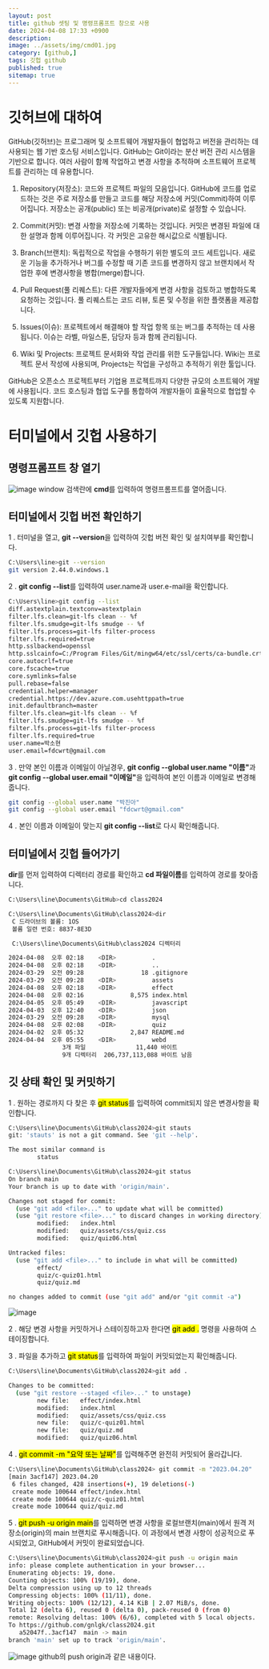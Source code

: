 ```yaml
---
layout: post
title: github 셋팅 및 명령프롬프트 창으로 사용
date: 2024-04-08 17:33 +0900
description: 
image: ../assets/img/cmd01.jpg
category: [github,]
tags: 깃헙 github
published: true
sitemap: true
---
```



# 깃허브에 대하여
GitHub(깃허브)는 프로그래머 및 소프트웨어 개발자들이 협업하고 버전을 관리하는 데 사용되는 웹 기반 호스팅 서비스입니다. GitHub는 Git이라는 분산 버전 관리 시스템을 기반으로 합니다. 여러 사람이 함께 작업하고 변경 사항을 추적하며 소프트웨어 프로젝트를 관리하는 데 유용합니다.

1. Repository(저장소): 코드와 프로젝트 파일의 모음입니다. GitHub에 코드를 업로드하는 것은 주로 저장소를 만들고 코드를 해당 저장소에 커밋(Commit)하여 이루어집니다. 저장소는 공개(public) 또는 비공개(private)로 설정할 수 있습니다.

2. Commit(커밋): 변경 사항을 저장소에 기록하는 것입니다. 커밋은 변경된 파일에 대한 설명과 함께 이루어집니다. 각 커밋은 고유한 해시값으로 식별됩니다.

3. Branch(브랜치): 독립적으로 작업을 수행하기 위한 별도의 코드 세트입니다. 새로운 기능을 추가하거나 버그를 수정할 때 기존 코드를 변경하지 않고 브랜치에서 작업한 후에 변경사항을 병합(merge)합니다.

4. Pull Request(풀 리퀘스트): 다른 개발자들에게 변경 사항을 검토하고 병합하도록 요청하는 것입니다. 풀 리퀘스트는 코드 리뷰, 토론 및 수정을 위한 플랫폼을 제공합니다.

5. Issues(이슈): 프로젝트에서 해결해야 할 작업 항목 또는 버그를 추적하는 데 사용됩니다. 이슈는 라벨, 마일스톤, 담당자 등과 함께 관리됩니다.

6. Wiki 및 Projects: 프로젝트 문서화와 작업 관리를 위한 도구들입니다. Wiki는 프로젝트 문서 작성에 사용되며, Projects는 작업을 구성하고 추적하기 위한 툴입니다.

GitHub은 오픈소스 프로젝트부터 기업용 프로젝트까지 다양한 규모의 소프트웨어 개발에 사용됩니다. 코드 호스팅과 협업 도구를 통합하여 개발자들이 효율적으로 협업할 수 있도록 지원합니다.

# 터미널에서 깃헙 사용하기

## 명령프롬프트 창 열기
![image](https://github.com/gnlgk/class2024/assets/161431748/34394f94-5e9a-4c4f-8f2b-884dbab40100)
window 검색란에 <b>cmd</b>를 입력하여 명령프롬프트를 열어줍니다.

## 터미널에서 깃헙 버전 확인하기
1 . 터미널을 열고, <b>git --version</b>을 입력하여 깃헙 버전 확인 및 설치여부를 확인합니다.

````bash
C:\Users\line>git --version
git version 2.44.0.windows.1
````

2 . <b>git config --list</b>를 입력하여 user.name과 user.e-mail을 확인합니다.

````bash
C:\Users\line>git config --list
diff.astextplain.textconv=astextplain
filter.lfs.clean=git-lfs clean -- %f
filter.lfs.smudge=git-lfs smudge -- %f
filter.lfs.process=git-lfs filter-process
filter.lfs.required=true
http.sslbackend=openssl
http.sslcainfo=C:/Program Files/Git/mingw64/etc/ssl/certs/ca-bundle.crt
core.autocrlf=true
core.fscache=true
core.symlinks=false
pull.rebase=false
credential.helper=manager
credential.https://dev.azure.com.usehttppath=true
init.defaultbranch=master
filter.lfs.clean=git-lfs clean -- %f
filter.lfs.smudge=git-lfs smudge -- %f
filter.lfs.process=git-lfs filter-process
filter.lfs.required=true
user.name=박소현
user.email=fdcwrt@gmail.com
````

3 . 만약 본인 이름과 이메일이 아닐경우, <b>git config --global user.name "이름"</b>과 <b>git config --global user.email "이메일"</b>을 입력하여  본인 이름과 이메일로 변경해줍니다.

````bash
git config --global user.name "박진아"
git config --global user.email "fdcwrt@gmail.com"
````

4 . 본인 이름과 이메일이 맞는지 <b>git config --list</b>로 다시 확인해줍니다.

## 터미널에서 깃헙 들어가기
<b>dir</b>를 먼저 입력하여 디렉터리 경로를 확인하고 <b>cd 파일이름</b>를 입력하여 경로를 찾아줍니다.

````bash
C:\Users\line\Documents\GitHub>cd class2024

C:\Users\line\Documents\GitHub\class2024>dir
 C 드라이브의 볼륨: 1OS
 볼륨 일련 번호: 8837-8E3D

 C:\Users\line\Documents\GitHub\class2024 디렉터리

2024-04-08  오후 02:18    <DIR>          .
2024-04-08  오후 02:18    <DIR>          ..
2024-03-29  오전 09:28                18 .gitignore
2024-03-29  오전 09:28    <DIR>          assets
2024-04-08  오후 02:18    <DIR>          effect
2024-04-08  오후 02:16             8,575 index.html
2024-04-05  오후 05:49    <DIR>          javascript
2024-04-03  오후 12:40    <DIR>          json
2024-03-29  오전 09:28    <DIR>          mysql
2024-04-08  오후 02:08    <DIR>          quiz
2024-04-02  오후 05:32             2,847 README.md
2024-04-04  오후 05:55    <DIR>          webd
               3개 파일              11,440 바이트
               9개 디렉터리  206,737,113,088 바이트 남음
````

## 깃 상태 확인 및 커밋하기
1 . 원하는 경로까지 다 찾은 후 <mark>git status</mark>를 입력하여 commit되지 않은 변경사항을 확인합니다.

```bash
C:\Users\line\Documents\GitHub\class2024>git stauts
git: 'stauts' is not a git command. See 'git --help'.

The most similar command is
        status

C:\Users\line\Documents\GitHub\class2024>git status
On branch main
Your branch is up to date with 'origin/main'.

Changes not staged for commit:
  (use "git add <file>..." to update what will be committed)
  (use "git restore <file>..." to discard changes in working directory)
        modified:   index.html
        modified:   quiz/assets/css/quiz.css
        modified:   quiz/quiz06.html

Untracked files:
  (use "git add <file>..." to include in what will be committed)
        effect/
        quiz/c-quiz01.html
        quiz/quiz.md

no changes added to commit (use "git add" and/or "git commit -a")
```

![image](https://github.com/gnlgk/class2024/assets/161431748/6a4831ac-320c-417a-b048-6533a039d627)


2 . 해당 변경 사항을 커밋하거나 스테이징하고자 한다면 <mark>git add .</mark> 명령을 사용하여 스테이징합니다.

3 . 파일을 추가하고 <mark>git status</mark>를 입력하여 파일이 커밋되었는지 확인해줍니다.

````bash
C:\Users\line\Documents\GitHub\class2024>git add .

Changes to be committed:
  (use "git restore --staged <file>..." to unstage)
        new file:   effect/index.html
        modified:   index.html
        modified:   quiz/assets/css/quiz.css
        new file:   quiz/c-quiz01.html
        new file:   quiz/quiz.md
        modified:   quiz/quiz06.html

````

4 . <mark>git commit -m "요약 또는 날짜"</mark>를 입력해주면 완전히 커밋되어 올라갑니다.

````bash
C:\Users\line\Documents\GitHub\class2024> git commit -m "2023.04.20"
[main 3acf147] 2023.04.20
 6 files changed, 428 insertions(+), 19 deletions(-)
 create mode 100644 effect/index.html
 create mode 100644 quiz/c-quiz01.html
 create mode 100644 quiz/quiz.md
````

5 . <mark>git push -u origin main</mark>를 입력하면 변경 사항을 로컬브랜치(main)에서 원격 저장소(origin)의 main 브랜치로 푸시해줍니다. 이 과정에서 변경 사항이 성공적으로 푸시되었고, GitHub에서 커밋이 완료되었습니다.

````bash
C:\Users\line\Documents\GitHub\class2024>git push -u origin main
info: please complete authentication in your browser...
Enumerating objects: 19, done.
Counting objects: 100% (19/19), done.
Delta compression using up to 12 threads
Compressing objects: 100% (11/11), done.
Writing objects: 100% (12/12), 4.14 KiB | 2.07 MiB/s, done.
Total 12 (delta 6), reused 0 (delta 0), pack-reused 0 (from 0)
remote: Resolving deltas: 100% (6/6), completed with 5 local objects.
To https://github.com/gnlgk/class2024.git
   a52047f..3acf147  main -> main
branch 'main' set up to track 'origin/main'.
````

![image](https://github.com/gnlgk/class2024/assets/161431748/0daa1447-a1a1-42bf-8ebf-f79590514378)
github의 push origin과 같은 내용이다.